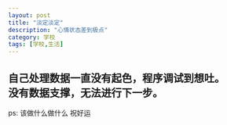 ```yaml
---
layout: post
title: "淡定淡定"
description: "心情状态差到极点"
category: 学校
tags: [学校,生活]
---
```


自己处理数据一直没有起色，程序调试到想吐。<br/>
没有数据支撑，无法进行下一步。<br/>
---
ps:
  该做什么做什么
    祝好运
